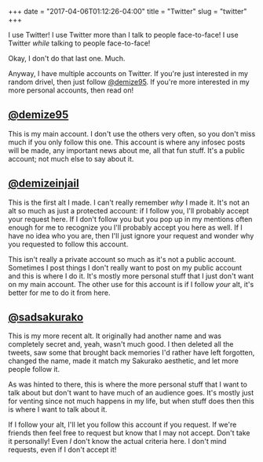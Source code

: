 +++
date = "2017-04-06T01:12:26-04:00"
title = "Twitter"
slug = "twitter"
+++

I use Twitter! I use Twitter more than I talk to people face-to-face! I use Twitter *while* talking to people face-to-face!

Okay, I don't do that last one. Much.

Anyway, I have multiple accounts on Twitter. If you're just interested in my random drivel, then just follow [@demize95](https://twitter.com/demize95). If you're more interested in my more personal accounts, then read on!

## [@demize95](https://twitter.com/demize95)

This is my main account. I don't use the others very often, so you don't miss much if you only follow this one. This account is where any infosec posts will be made, any important news about me, all that fun stuff. It's a public account; not much else to say about it.

## [@demizeinjail](https://twitter.com/demizeinjail)

This is the first alt I made. I can't really remember *why* I made it. It's not an alt so much as just a protected account: if I follow you, I'll probably accept your request here. If I don't follow you but you pop up in my mentions often enough for me to recognize you I'll probably accept you here as well. If I have no idea who you are, then I'll just ignore your request and wonder why you requested to follow this account.

This isn't really a private account so much as it's not a public account. Sometimes I post things I don't really want to post on my public account and this is where I do it. It's mostly more personal stuff that I just don't want on my main account. The other use for this account is if I follow *your* alt, it's better for me to do it from here.

## [@sadsakurako](https://twitter.com/sadsakurako)

This is my more recent alt. It originally had another name and was completely secret and, yeah, wasn't much good. I then deleted all the tweets, saw some that brought back memories I'd rather have left forgotten, changed the name, made it match my Sakurako aesthetic, and let more people follow it.

As was hinted to there, this is where the more personal stuff that I want to talk about but don't want to have much of an audience goes. It's mostly just for venting since not much happens in my life, but when stuff does then this is where I want to talk about it.

If I follow your alt, I'll let you follow this account if you request. If we're friends then feel free to request but know that I may not accept. Don't take it personally! Even *I* don't know the actual criteria here. I don't mind requests, even if I don't accept it!